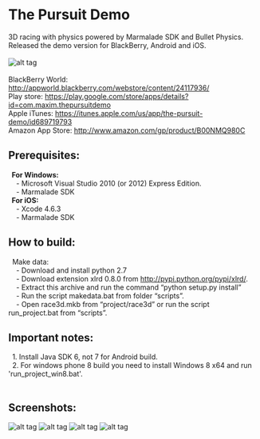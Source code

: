 The Pursuit Demo
================================

3D racing with physics powered by Marmalade SDK and Bullet Physics.<br>
Released the demo version for BlackBerry, Android and iOS.
<br><br>
![alt tag](https://raw.github.com/maximbilan/cpp_marmalade_sdk_the_pursuit_3d/master/data/img/screen1.png)
<br><br>
BlackBerry World: http://appworld.blackberry.com/webstore/content/24117936/ <br>
Play store: https://play.google.com/store/apps/details?id=com.maxim.thepursuitdemo <br>
Apple iTunes: https://itunes.apple.com/us/app/the-pursuit-demo/id689719793 <br>
Amazon App Store: http://www.amazon.com/gp/product/B00NMQ980C <br>
## Prerequisites:
<b>&nbsp;&nbsp;For Windows:</b> <br>
&nbsp;&nbsp;&nbsp;&nbsp;- Microsoft Visual Studio 2010 (or 2012) Express Edition. <br>
&nbsp;&nbsp;&nbsp;&nbsp;- Marmalade SDK<br>
<b>&nbsp;&nbsp;For iOS:</b><br>
&nbsp;&nbsp;&nbsp;&nbsp;- Xcode 4.6.3<br>
&nbsp;&nbsp;&nbsp;&nbsp;- Marmalade SDK
## How to build:
&nbsp;&nbsp;Make data: <br>
&nbsp;&nbsp;&nbsp;&nbsp;- Download and install python 2.7 <br>
&nbsp;&nbsp;&nbsp;&nbsp;- Download extension xlrd 0.8.0 from http://pypi.python.org/pypi/xlrd/. <br>
&nbsp;&nbsp;&nbsp;&nbsp;- Extract this archive and run the command “python setup.py install” <br>
&nbsp;&nbsp;&nbsp;&nbsp;- Run the script makedata.bat from folder “scripts”. <br>
&nbsp;&nbsp;&nbsp;&nbsp;- Open race3d.mkb from “project/race3d” or run the script run_project.bat from “scripts”.
<br>
## Important notes:
&nbsp;&nbsp;1. Install Java SDK 6, not 7 for Android build. <br>
&nbsp;&nbsp;2. For windows phone 8 build you need to install Windows 8 x64 and run 'run_project_win8.bat'. <br>
<br>
## Screenshots:
![alt tag](https://raw.github.com/maximbilan/cpp_marmalade_sdk_the_pursuit_3d/master/data/img/screen2.png)
![alt tag](https://raw.github.com/maximbilan/cpp_marmalade_sdk_the_pursuit_3d/master/data/img/screen3.png)
![alt tag](https://raw.github.com/maximbilan/cpp_marmalade_sdk_the_pursuit_3d/master/data/img/screen4.png)
![alt tag](https://raw.github.com/maximbilan/cpp_marmalade_sdk_the_pursuit_3d/master/data/img/screen5.png)
